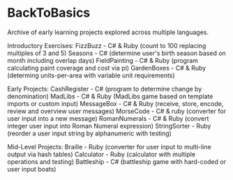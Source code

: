 # BackToBasics
Archive of early learning projects explored across multiple languages.

Introductory Exercises:
FizzBuzz - C# & Ruby (count to 100 replacing multiples of 3 and 5)
Seasons - C# (determine user's birth season based on month including overlap days)
FieldPainting - C# & Ruby (program calculating paint coverage and cost via pi)
GardenBoxes - C# & Ruby (determing units-per-area with variable unit requirements)

Early Projects:
CashRegister - C# (program to determine change by denomination)
MadLibs - C# & Ruby (MadLibs game based on template imports or custom input)
MessageBox - C# & Ruby (receive, store, encode, review and overview user messages)
MorseCode - C# & ruby (converter for user input into a new message)
RomanNumerals - C# & Ruby (convert integer user input into Roman Numeral expression)
StringSorter - Ruby (reorder a user input string by alphanumeric with testing)

Mid-Level Projects:
Braille - Ruby (converter for user input to multi-line output via hash tables)
Calculator - Ruby (calculator with multiple operations and testing)
Battleship - C# (battleship game with hard-coded or user input boats)
